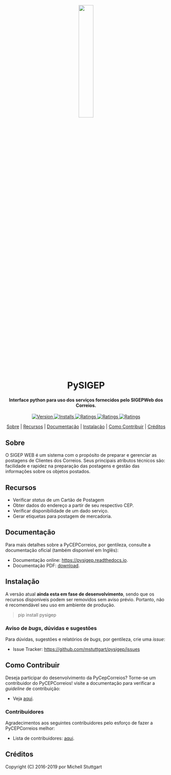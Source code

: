 
<h1 align="center">
  <br>
  <a href="https://pypi.org/project/pysigep/">
  <img src="https://raw.githubusercontent.com/mstuttgart/pycep-correios/develop/docs/_static/logo.jpg" width="30%"></a>
  <br>
  PySIGEP
  <br>
</h1>

<h4 align="center">Interface python para uso dos serviços fornecidos pelo SIGEPWeb dos Correios.</h4>

<p align="center">
  <a href="https://travis-ci.org/mstuttgart/pysigep">
    <img src="https://img.shields.io/travis/mstuttgart/pysigep/develop.svg?style=flat-square" alt="Version">
  </a>
  <a href="https://coveralls.io/github/mstuttgart/pysigep?branch=develop">
    <img src="https://img.shields.io/coveralls/mstuttgart/pysigep/develop.svg?style=flat-square" alt="Installs">
  </a>
  <a href="https://landscape.io/github/mstuttgart/pysigep/develop">
      <img src="https://landscape.io/github/mstuttgart/pysigep/develop/landscape.svg?style=flat-square" alt="Ratings">
  </a>
  <a href="https://pypi.org/project/pysigep">
      <img src="https://img.shields.io/pypi/v/pysigep.svg?style=flat-square" alt="Ratings">
  </a>
  <a href="https://pypi.org/project/pysigep/">
      <img src="https://img.shields.io/pypi/pyversions/pysigep.svg?style=flat-square" alt="Ratings">
  </a>
</p>

<p align="center">
  <a href="#sobre">Sobre</a> |
  <a href="#recursos">Recursos</a> |
  <a href="#documentação">Documentação</a> |
  <a href="#instalação">Instalação</a> |
  <a href="#como-contribuir">Como Contribuir</a> |
  <a href="#créditos">Créditos</a>
</p>


## Sobre

O SIGEP WEB é um sistema com o propósito de preparar e gerenciar
as postagens de Clientes dos Correios. Seus principais atributos técnicos são:
facilidade e rapidez na preparação das postagens e gestão das informações sobre os objetos postados.

## Recursos

-  Verificar *status* de um Cartão de Postagem
-  Obter dados do endereço a partir de seu respectivo CEP.
-  Verificar disponibilidade de um dado serviço.
-  Gerar etiquetas para postagem de mercadoria.

## Documentação

Para mais detalhes sobre a PyCEPCorreios, por gentileza, consulte a documentação oficial (também disponível em Inglẽs):

* Documentação online: https://pysigep.readthedocs.io.
* Documentação PDF: [download](https://media.readthedocs.org/pdf/pysigep/stable/pysigep.pdf).

## Instalação

A versão atual **ainda esta em fase de desenvolvimento**, sendo que os recursos
disponiveis podem ser removidos sem aviso prévio. Portanto, não é recomendável
seu uso em ambiente de produção.

> pip install pysigep

### Aviso de *bugs*, dúvidas e sugestões

Para dúvidas, sugestões e relatórios de *bugs*, por gentileza, crie uma *issue*:

- Issue Tracker: https://github.com/mstuttgart/pysigep/issues

## Como Contribuir

Deseja participar do desenvolvimento da PyCepCorreios? Torne-se um contribuidor do PyCEPCorreios!
visite a documentação para verificar a *guideline* de contribuição:

- Veja [aqui](https://pysigep.readthedocs.io/pt/latest/contributing.html).

### Contribuidores

Agradecimentos aos seguintes contribuidores pelo esforço de fazer a PyCEPCorreios
melhor:

- Lista de contribuidores: [aqui](https://github.com/mstuttgart/pysigep/graphs/contributors).


## Créditos

Copyright (C) 2016-2019 por Michell Stuttgart
